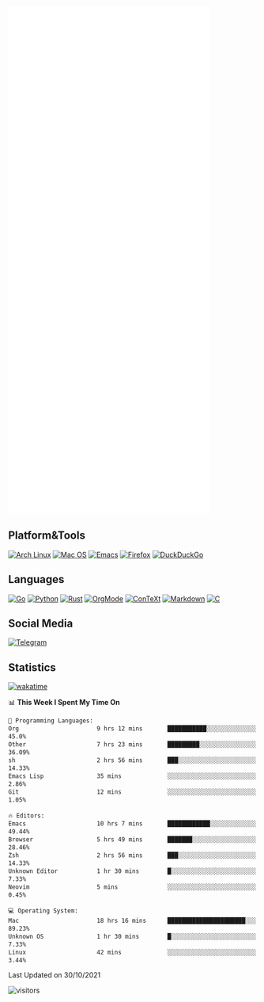 ![Metrics](https://github.com/SteamedFish/SteamedFish/blob/master/github-metrics.svg)

## Platform&Tools

[![Arch Linux](https://img.shields.io/badge/ArchLinux-1793D1?logo=arch-linux&logoColor=fff&style=flat-square)](https://archlinux.org/)
[![Mac OS](https://img.shields.io/badge/MacOS-000000?style=flat-square&logo=macos&logoColor=F0F0F0)](https://www.apple.com/macos/)
[![Emacs](https://img.shields.io/badge/Emacs-%237F5AB6.svg?&style=flat-square&logo=gnu-emacs&logoColor=white)](https://www.gnu.org/software/emacs/)
[![Firefox](https://img.shields.io/badge/Firefox-FF7139?style=flat-square&logo=Firefox-Browser&logoColor=white)](https://firefox.com/)
[![DuckDuckGo](https://img.shields.io/badge/DuckDuckGo-DE5833?style=flat-square&logo=DuckDuckGo&logoColor=white)](https://duckduckgo.com/)

## Languages

[![Go](https://img.shields.io/badge/Golang-%2300ADD8.svg?style=flat-square&logo=go&logoColor=white)](https://golang.org/)
[![Python](https://img.shields.io/badge/Python-3670A0?style=flat-square&logo=python&logoColor=ffdd54)](https://www.python.org/)
[![Rust](https://img.shields.io/badge/Rust-%23000000.svg?style=flat-square&logo=rust&logoColor=white)](https://www.rust-lang.org/)
[![OrgMode](https://img.shields.io/badge/OrgMode-%23000000.svg?style=flat-square&logo=org&logoColor=white)](https://orgmode.org/)
[![ConTeXt](https://img.shields.io/badge/ConTeXt-%23008080.svg?style=flat-square&logo=latex&logoColor=white)](https://contextgarden.net/)
[![Markdown](https://img.shields.io/badge/MarkDown-%23000000.svg?style=flat-square&logo=markdown&logoColor=white)](https://daringfireball.net/projects/markdown/)
[![C](https://img.shields.io/badge/C-%2300599C.svg?style=flat-square&logo=c&logoColor=white)](https://www.iso.org/standard/74528.html)

## Social Media

[![Telegram](https://img.shields.io/badge/SteamedFish-2CA5E0?style=social&logo=telegram&logoColor=white)](https://t.me/SteamedFish)

## Statistics
[![wakatime](https://wakatime.com/badge/user/168280d6-fcf2-4b4f-ad3a-dc4612f35b38.svg)](https://wakatime.com/@168280d6-fcf2-4b4f-ad3a-dc4612f35b38)

<!--START_SECTION:waka-->
📊 **This Week I Spent My Time On** 

```text
💬 Programming Languages: 
Org                      9 hrs 12 mins       ███████████░░░░░░░░░░░░░░   45.0% 
Other                    7 hrs 23 mins       █████████░░░░░░░░░░░░░░░░   36.09% 
sh                       2 hrs 56 mins       ███░░░░░░░░░░░░░░░░░░░░░░   14.33% 
Emacs Lisp               35 mins             ░░░░░░░░░░░░░░░░░░░░░░░░░   2.86% 
Git                      12 mins             ░░░░░░░░░░░░░░░░░░░░░░░░░   1.05%

🔥 Editors: 
Emacs                    10 hrs 7 mins       ████████████░░░░░░░░░░░░░   49.44% 
Browser                  5 hrs 49 mins       ███████░░░░░░░░░░░░░░░░░░   28.46% 
Zsh                      2 hrs 56 mins       ███░░░░░░░░░░░░░░░░░░░░░░   14.33% 
Unknown Editor           1 hr 30 mins        █░░░░░░░░░░░░░░░░░░░░░░░░   7.33% 
Neovim                   5 mins              ░░░░░░░░░░░░░░░░░░░░░░░░░   0.45%

💻 Operating System: 
Mac                      18 hrs 16 mins      ██████████████████████░░░   89.23% 
Unknown OS               1 hr 30 mins        █░░░░░░░░░░░░░░░░░░░░░░░░   7.33% 
Linux                    42 mins             ░░░░░░░░░░░░░░░░░░░░░░░░░   3.44%

```


 Last Updated on 30/10/2021
<!--END_SECTION:waka-->

![visitors](https://visitor-badge.laobi.icu/badge?page_id=SteamedFish.SteamedFish)
